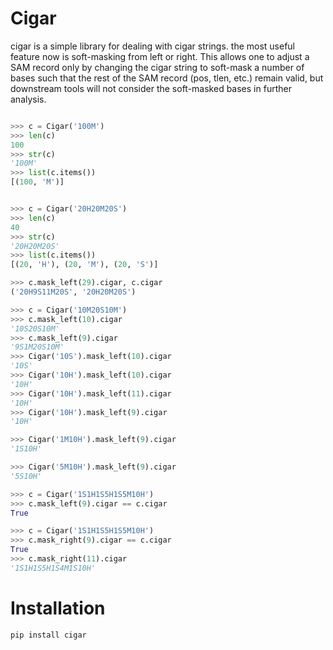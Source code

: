 Cigar
=====

cigar is a simple library for dealing with cigar strings. the most useful
feature now is soft-masking from left or right. This allows one to adjust
a SAM record only by changing the cigar string to soft-mask a number of bases
such that the rest of the SAM record (pos, tlen, etc.) remain valid, but
downstream tools will not consider the soft-masked bases in further analysis.


```Python

>>> c = Cigar('100M')
>>> len(c)
100
>>> str(c)
'100M'
>>> list(c.items())
[(100, 'M')]


>>> c = Cigar('20H20M20S')
>>> len(c)
40
>>> str(c)
'20H20M20S'
>>> list(c.items())
[(20, 'H'), (20, 'M'), (20, 'S')]

>>> c.mask_left(29).cigar, c.cigar
('20H9S11M20S', '20H20M20S')

>>> c = Cigar('10M20S10M')
>>> c.mask_left(10).cigar
'10S20S10M'
>>> c.mask_left(9).cigar
'9S1M20S10M'
>>> Cigar('10S').mask_left(10).cigar
'10S'
>>> Cigar('10H').mask_left(10).cigar
'10H'
>>> Cigar('10H').mask_left(11).cigar
'10H'
>>> Cigar('10H').mask_left(9).cigar
'10H'

>>> Cigar('1M10H').mask_left(9).cigar
'1S10H'

>>> Cigar('5M10H').mask_left(9).cigar
'5S10H'

>>> c = Cigar('1S1H1S5H1S5M10H')
>>> c.mask_left(9).cigar == c.cigar
True

>>> c = Cigar('1S1H1S5H1S5M10H')
>>> c.mask_right(9).cigar == c.cigar
True
>>> c.mask_right(11).cigar
'1S1H1S5H1S4M1S10H'

```

Installation
============

    pip install cigar
